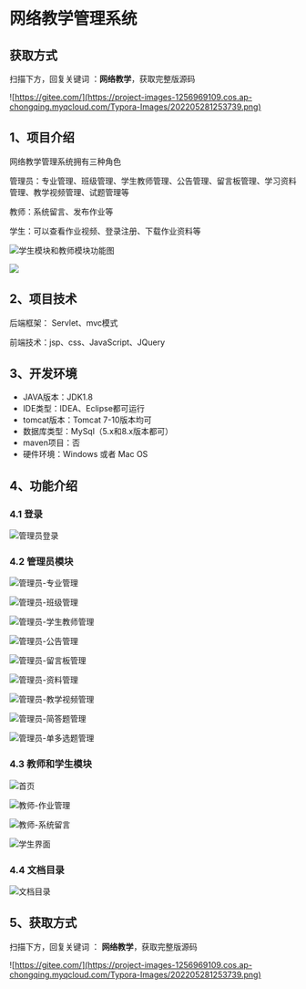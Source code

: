 # 网络教学管理系统

## 获取方式

扫描下方，回复关键词  ：**网络教学**，获取完整版源码

![https://gitee.com/](https://project-images-1256969109.cos.ap-chongqing.myqcloud.com/Typora-Images/202205281253739.png)

## 1、项目介绍

网络教学管理系统拥有三种角色

管理员：专业管理、班级管理、学生教师管理、公告管理、留言板管理、学习资料管理、教学视频管理、试题管理等

教师：系统留言、发布作业等

学生：可以查看作业视频、登录注册、下载作业资料等

![学生模块和教师模块功能图](https://project-images-1256969109.cos.ap-chongqing.myqcloud.com/Typora-Images/202208112239273.png)

![](https://project-images-1256969109.cos.ap-chongqing.myqcloud.com/Typora-Images/202208112239875.png)

## 2、项目技术

后端框架： Servlet、mvc模式

前端技术：jsp、css、JavaScript、JQuery

## 3、开发环境

- JAVA版本：JDK1.8
- IDE类型：IDEA、Eclipse都可运行
- tomcat版本：Tomcat 7-10版本均可
- 数据库类型：MySql（5.x和8.x版本都可） 
- maven项目：否
- 硬件环境：Windows 或者 Mac OS


## 4、功能介绍

### 4.1 登录

![管理员登录](https://project-images-1256969109.cos.ap-chongqing.myqcloud.com/Typora-Images/202208112239896.jpg)

### 4.2 管理员模块

![管理员-专业管理](https://project-images-1256969109.cos.ap-chongqing.myqcloud.com/Typora-Images/202208112240351.jpg)

![管理员-班级管理](https://project-images-1256969109.cos.ap-chongqing.myqcloud.com/Typora-Images/202208112240282.jpg)

![管理员-学生教师管理](https://project-images-1256969109.cos.ap-chongqing.myqcloud.com/Typora-Images/202208112240228.jpg)

![管理员-公告管理](https://project-images-1256969109.cos.ap-chongqing.myqcloud.com/Typora-Images/202208112240746.jpg)

![管理员-留言板管理](https://project-images-1256969109.cos.ap-chongqing.myqcloud.com/Typora-Images/202208112240728.jpg)

![管理员-资料管理](https://project-images-1256969109.cos.ap-chongqing.myqcloud.com/Typora-Images/202208112240192.jpg)

![管理员-教学视频管理](https://project-images-1256969109.cos.ap-chongqing.myqcloud.com/Typora-Images/202208112240437.jpg)

![管理员-简答题管理](https://project-images-1256969109.cos.ap-chongqing.myqcloud.com/Typora-Images/202208112240675.jpg)

![管理员-单多选题管理](https://project-images-1256969109.cos.ap-chongqing.myqcloud.com/Typora-Images/202208112240236.jpg)

### 4.3 教师和学生模块

![首页](https://project-images-1256969109.cos.ap-chongqing.myqcloud.com/Typora-Images/202208112240802.jpg)

![教师-作业管理](https://project-images-1256969109.cos.ap-chongqing.myqcloud.com/Typora-Images/202208112240541.jpg)

![教师-系统留言](https://project-images-1256969109.cos.ap-chongqing.myqcloud.com/Typora-Images/202208112241239.jpg)

![学生界面](https://project-images-1256969109.cos.ap-chongqing.myqcloud.com/Typora-Images/202208112241258.jpg)

### 4.4 文档目录

![文档目录](https://project-images-1256969109.cos.ap-chongqing.myqcloud.com/Typora-Images/202208112241938.jpg)

## 5、获取方式

扫描下方，回复关键词  ： **网络教学**，获取完整版源码



![https://gitee.com/](https://project-images-1256969109.cos.ap-chongqing.myqcloud.com/Typora-Images/202205281253739.png)


